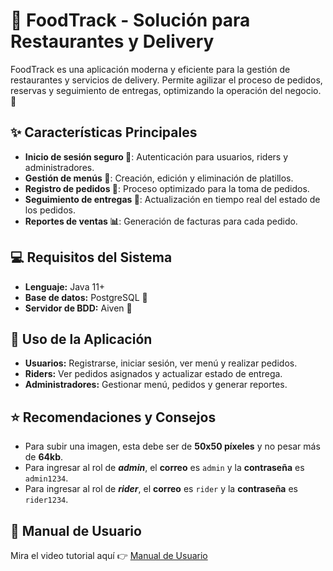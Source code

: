 # 🍔 FoodTrack - Solución para Restaurantes y Delivery

FoodTrack es una aplicación moderna y eficiente para la gestión de restaurantes y servicios de delivery. Permite agilizar el proceso de pedidos, reservas y seguimiento de entregas, optimizando la operación del negocio. 🚀

## ✨ Características Principales

- **Inicio de sesión seguro 🔐**: Autenticación para usuarios, riders y administradores.
- **Gestión de menús 📜**: Creación, edición y eliminación de platillos.
- **Registro de pedidos 🛒**: Proceso optimizado para la toma de pedidos.
- **Seguimiento de entregas 🛵**: Actualización en tiempo real del estado de los pedidos.
- **Reportes de ventas 📊**: Generación de facturas para cada pedido.

## 💻 Requisitos del Sistema

- **Lenguaje:** Java 11+
- **Base de datos:** PostgreSQL 📀
- **Servidor de BDD:** Aiven 🦀

## 📖 Uso de la Aplicación

- **Usuarios:** Registrarse, iniciar sesión, ver menú y realizar pedidos.
- **Riders:** Ver pedidos asignados y actualizar estado de entrega.
- **Administradores:** Gestionar menú, pedidos y generar reportes.

## ⭐ Recomendaciones y Consejos

- Para subir una imagen, esta debe ser de **50x50 píxeles** y no pesar más de **64kb**.
- Para ingresar al rol de ***admin***, el **correo** es `admin` y la **contraseña** es `admin1234`.
- Para ingresar al rol de ***rider***, el **correo** es `rider` y la **contraseña** es `rider1234`.

## 📖 Manual de Usuario  

Mira el video tutorial aquí 👉 [Manual de Usuario](https://youtu.be/pkP3OUKzips)
